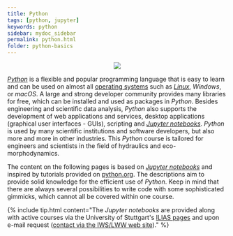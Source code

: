 ```yaml
---
title: Python
tags: [python, jupyter]
keywords: python
sidebar: mydoc_sidebar
permalink: python.html
folder: python-basics
---
```


<div style="text-align: center"><img src="https://www.python.org/static/img/python-logo.png"></div>


[*Python*](https://www.python.org) is a flexible and popular programming language that is easy to learn and can be used on almost all [operating systems](https://en.wikipedia.org/wiki/Operating_system) such as [*Linux*](https://www.linux.org/), *Windows*, or *macOS*. A large and strong developer community provides many libraries for free, which can be installed and used as packages in *Python*. Besides engineering and scientific data analysis, *Python* also supports the development of web applications and services, desktop applications (graphical user interfaces - GUIs), scripting and [*Jupyter notebooks*](https://jupyter.org/). *Python* is used by many scientific institutions and software developers, but also more and more in other industries. This *Python* course is tailored for engineers and scientists in the field of hydraulics and eco-morphodynamics.

The content on the following pages is based on [*Jupyter notebooks*](https://jupyter.org/) and inspired by tutorials provided on [python.org](https://docs.python.org/3/tutorial/index.html). The descriptions aim to provide solid knowledge for the efficient use of *Python*. Keep in mind that there are always several possibilities to write code with some sophisticated gimmicks, which cannot all be covered within one course. 

{% include tip.html content="The *Jupyter notebooks* are provided along with active courses via the University of Stuttgart's [ILIAS pages](https://ilias3.uni-stuttgart.de/) and upon e-mail request ([contact via the IWS/LWW web site](https://www.iws.uni-stuttgart.de/institut/team/Schwindt/))." %}
<!-- Thus,  all code cells can be run inline rather than using a separate Python interactive window. -->

